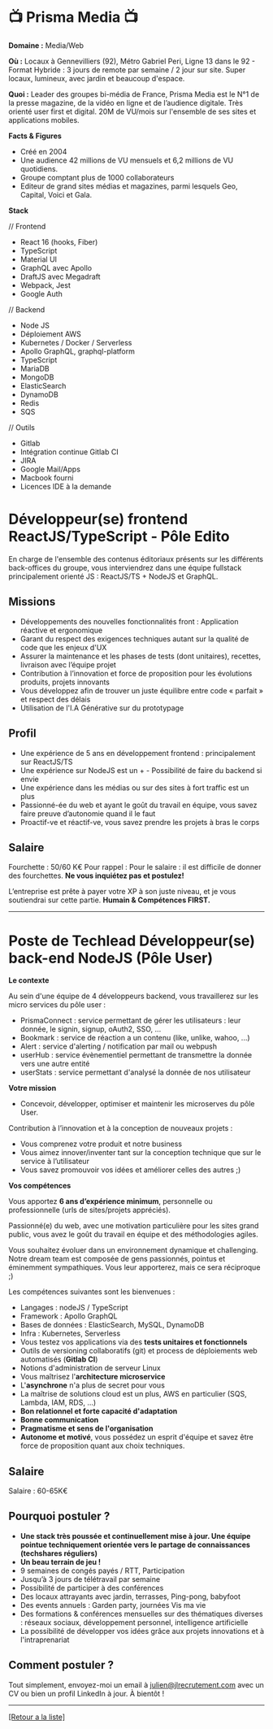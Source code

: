 # 📺 Prisma Media 📺

**Domaine :** Media/Web

**Où :** Locaux à Gennevilliers (92), Métro Gabriel Peri, Ligne 13 dans le 92 - Format Hybride : 3 jours de remote par semaine / 2 jour sur site. Super locaux, lumineux, avec jardin et beaucoup d'espace.

**Quoi :** Leader des groupes bi-média de France, Prisma Media est le N°1 de la presse magazine, de la vidéo en ligne et de l’audience digitale. Très orienté user first et digital. 20M de VU/mois sur l'ensemble de ses sites et applications mobiles.

**Facts & Figures**

* Créé en 2004
* Une audience 42 millions de VU mensuels et 6,2 millions de VU quotidiens.
* Groupe comptant plus de 1000 collaborateurs
* Editeur de grand sites médias et magazines, parmi lesquels Geo, Capital, Voici et Gala.

**Stack**

// Frontend

* React 16 (hooks, Fiber)
* TypeScript
* Material UI
* GraphQL avec Apollo
* DraftJS avec Megadraft
* Webpack, Jest
* Google Auth

// Backend

* Node JS
* Déploiement AWS
* Kubernetes / Docker / Serverless
* Apollo GraphQL, graphql-platform
* TypeScript
* MariaDB
* MongoDB
* ElasticSearch
* DynamoDB
* Redis
* SQS

// Outils

* Gitlab
* Intégration continue Gitlab CI
* JIRA
* Google Mail/Apps
* Macbook fourni
* Licences IDE à la demande


# Développeur(se) frontend ReactJS/TypeScript - Pôle Edito 

En charge de l'ensemble des contenus éditoriaux présents sur les différents back-offices du groupe, vous interviendrez dans une équipe fullstack principalement orienté JS : ReactJS/TS + NodeJS et GraphQL.

## Missions

* Développements des nouvelles fonctionnalités front : Application réactive et ergonomique
* Garant du respect des exigences techniques autant sur la qualité de code que les enjeux d'UX
* Assurer la maintenance et les phases de tests (dont unitaires), recettes, livraison avec l’équipe projet
* Contribution à l’innovation et force de proposition pour les évolutions produits, projets innovants
* Vous développez afin de trouver un juste équilibre entre code « parfait » et respect des délais
* Utilisation de l'I.A Générative sur du prototypage

## Profil

* Une expérience de 5 ans en développement frontend : principalement sur ReactJS/TS
* Une expérience sur NodeJS est un + - Possibilité de faire du backend si envie
* Une expérience dans les médias ou sur des sites à fort traffic est un plus
* Passionné-ée du web et ayant le goût du travail en équipe, vous savez faire preuve d’autonomie quand il le faut
* Proactif-ve et réactif-ve, vous savez prendre les projets à bras le corps

## Salaire

Fourchette : 50/60 K€ 
Pour rappel :  Pour le salaire : il est difficile de donner des fourchettes. **Ne vous inquiétez pas et postulez!**

L’entreprise est prête à payer votre XP à son juste niveau, et je vous soutiendrai sur cette partie. **Humain & Compétences FIRST.**

--------------

# Poste de Techlead Développeur(se) back-end NodeJS (Pôle User)

**Le contexte**

Au sein d'une équipe de 4 développeurs backend, vous travaillerez sur les micro services du pôle user :
* PrismaConnect : service permettant de gérer les utilisateurs : leur donnée, le signin, signup, oAuth2, SSO, ...
* Bookmark : service de réaction a un contenu (like, unlike, wahoo, ...)
* Alert : service d'alerting / notification par mail ou webpush
* userHub : service évènementiel permettant de transmettre la donnée vers une autre entité
* userStats : service permettant d'analysé la donnée de nos utilisateur

**Votre mission**

* Concevoir, développer, optimiser et maintenir les microserves du pôle User.

Contribution à l’innovation et à la conception de nouveaux projets :
* Vous comprenez votre produit et notre business
* Vous aimez innover/inventer tant sur la conception technique que sur le service à l’utilisateur
* Vous savez promouvoir vos idées et améliorer celles des autres ;)

**Vos compétences**

Vous apportez **6 ans d’expérience minimum**, personnelle ou professionnelle (urls de sites/projets appréciés).

Passionné(e) du web, avec une motivation particulière pour les sites grand public, vous avez le goût du travail en équipe et des méthodologies agiles.

Vous souhaitez évoluer dans un environnement dynamique et challenging. Notre dream team est composée de gens passionnés, pointus et éminemment sympathiques. Vous leur apporterez, mais ce sera réciproque ;)

Les compétences suivantes sont les bienvenues :

* Langages : nodeJS / TypeScript
* Framework : Apollo GraphQL
* Bases de données : ElasticSearch, MySQL, DynamoDB
* Infra : Kubernetes, Serverless
* Vous testez vos applications via des **tests unitaires et fonctionnels**
* Outils de versioning collaboratifs (git) et process de déploiements web automatisés (**Gitlab CI**)
* Notions d'administration de serveur Linux
* Vous maîtrisez l'**architecture microservice**
* L'**asynchrone** n'a plus de secret pour vous
* La maîtrise de solutions cloud est un plus, AWS en particulier (SQS, Lambda, IAM, RDS, ...)
* **Bon relationnel et forte capacité d'adaptation**
* **Bonne communication**
* **Pragmatisme et sens de l'organisation**
* **Autonome et motivé**, vous possédez un esprit d'équipe et savez être force de proposition quant aux choix techniques.

## Salaire

Salaire : 60-65K€

## Pourquoi postuler ?

* **Une stack très poussée et continuellement mise à jour. Une équipe pointue techniquement orientée vers le partage de connaissances (techshares réguliers)**
* **Un beau terrain de jeu !**
* 9 semaines de congés payés / RTT, Participation
* Jusqu’à 3 jours de télétravail par semaine
* Possibilité de participer à des conférences
* Des locaux attrayants avec jardin, terrasses, Ping-pong, babyfoot
* Des events annuels : Garden party, journées Vis ma vie
* Des formations & conférences mensuelles sur des thématiques diverses : réseaux sociaux, développement personnel, intelligence artificielle
* La possibilité de développer vos idées grâce aux projets innovations et à l'intraprenariat

## Comment postuler ?

Tout simplement, envoyez-moi un email à julien@jlrecrutement.com avec un CV ou bien un profil LinkedIn à jour. À bientôt !


----
<a href="https://github.com/jlondiche/job-board-php/blob/master/README.md">[Retour a la liste]</a>